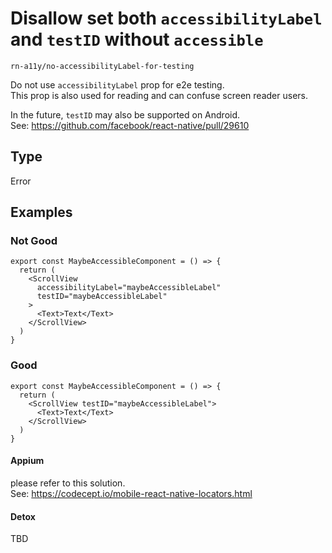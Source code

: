 # Disallow set both `accessibilityLabel` and `testID` without `accessible`

`rn-a11y/no-accessibilityLabel-for-testing`

Do not use `accessibilityLabel` prop for e2e testing.  
This prop is also used for reading and can confuse screen reader users.

In the future, `testID` may also be supported on Android.  
See: https://github.com/facebook/react-native/pull/29610

## Type

Error

## Examples

### Not Good

```tsx
export const MaybeAccessibleComponent = () => {
  return (
    <ScrollView
      accessibilityLabel="maybeAccessibleLabel"
      testID="maybeAccessibleLabel"
    >
      <Text>Text</Text>
    </ScrollView>
  )
}
```

### Good

```tsx
export const MaybeAccessibleComponent = () => {
  return (
    <ScrollView testID="maybeAccessibleLabel">
      <Text>Text</Text>
    </ScrollView>
  )
}
```

#### Appium

please refer to this solution.  
See: https://codecept.io/mobile-react-native-locators.html

#### Detox

TBD
